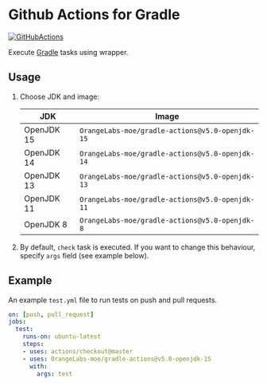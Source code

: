 # Github Actions for Gradle

[![GitHubActions](https://img.shields.io/badge/listed%20on-GitHubActions-blue.svg)](https://github-actions.netlify.com/gradle)

Execute [Gradle](https://github.com/gradle/gradle) tasks using wrapper.

## Usage

1. Choose JDK and image:

   JDK|Image
   ---|---
   OpenJDK 15|`OrangeLabs-moe/gradle-actions@v5.0-openjdk-15`
   OpenJDK 14|`OrangeLabs-moe/gradle-actions@v5.0-openjdk-14`
   OpenJDK 13|`OrangeLabs-moe/gradle-actions@v5.0-openjdk-13`
   OpenJDK 11|`OrangeLabs-moe/gradle-actions@v5.0-openjdk-11`
   OpenJDK 8 |`OrangeLabs-moe/gradle-actions@v5.0-openjdk-8`
2. By default, `check` task is executed. 
If you want to change this behaviour, specify `args` field (see example below).

## Example

An example `test.yml` file to run tests on push and pull requests.

```yaml
on: [push, pull_request]
jobs:
  test:
    runs-on: ubuntu-latest
    steps:
    - uses: actions/checkout@master
    - uses: OrangeLabs-moe/gradle-actions@v5.0-openjdk-15
      with:
        args: test
```
